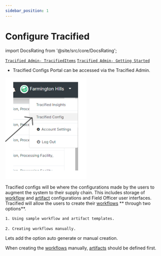 ```yaml
---
sidebar_position: 1
---
```


# Configure Tracified

import DocsRating from '@site/src/core/DocsRating';

[`Tracified Admin- TracifiedItems`](../TracifiedAdmin/tracifiedItems) [`Tracified Admin- Getting Started`](../TracifiedAdmin/SignUP)



- Tracified Configs Portal can be accessed via the Tracified Admin.

![MarineGEO circle logo](../../static/img/config22.PNG "MarineGEO logo")

Tracified configs will be where the configurations made by the users to augment the system to their supply chain. This includes storage of [workflow](../intro#workflow) and [artifact](../intro#artifacts--master-data) configurations and Field Officer user interfaces. Tracified will allow the users to create their [workflows](../intro#workflow)  ** through two options**.

```
1. Using sample workflow and artifact templates.

2. Creating workflows manually.

```

Lets add the option auto generate or manual creation.

When creating the [workflows](../intro#workflow) manually, [artifacts](../intro#artifacts--master-data) should be defined first.

<DocsRating pageName="certificates"/>
